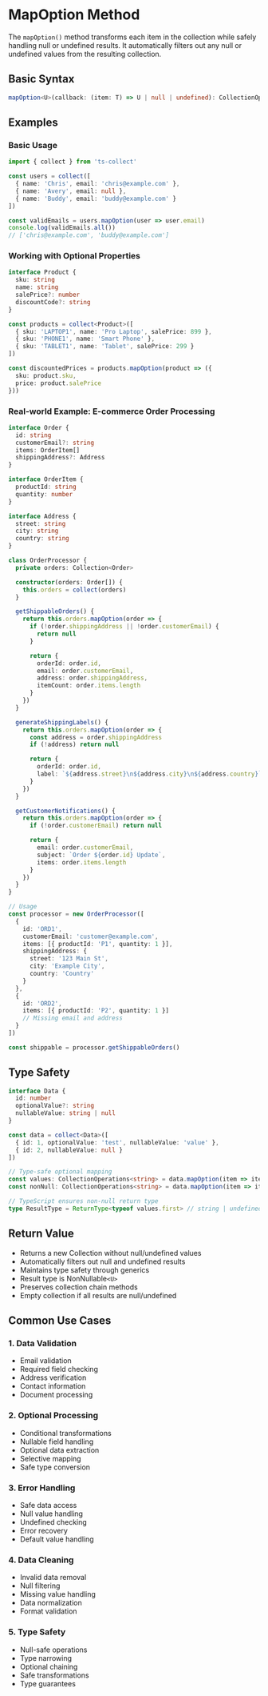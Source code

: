 # MapOption Method

The `mapOption()` method transforms each item in the collection while safely handling null or undefined results. It automatically filters out any null or undefined values from the resulting collection.

## Basic Syntax

```typescript
mapOption<U>(callback: (item: T) => U | null | undefined): CollectionOperations<NonNullable<U>>
```

## Examples

### Basic Usage

```typescript
import { collect } from 'ts-collect'

const users = collect([
  { name: 'Chris', email: 'chris@example.com' },
  { name: 'Avery', email: null },
  { name: 'Buddy', email: 'buddy@example.com' }
])

const validEmails = users.mapOption(user => user.email)
console.log(validEmails.all())
// ['chris@example.com', 'buddy@example.com']
```

### Working with Optional Properties

```typescript
interface Product {
  sku: string
  name: string
  salePrice?: number
  discountCode?: string
}

const products = collect<Product>([
  { sku: 'LAPTOP1', name: 'Pro Laptop', salePrice: 899 },
  { sku: 'PHONE1', name: 'Smart Phone' },
  { sku: 'TABLET1', name: 'Tablet', salePrice: 299 }
])

const discountedPrices = products.mapOption(product => ({
  sku: product.sku,
  price: product.salePrice
}))
```

### Real-world Example: E-commerce Order Processing

```typescript
interface Order {
  id: string
  customerEmail?: string
  items: OrderItem[]
  shippingAddress?: Address
}

interface OrderItem {
  productId: string
  quantity: number
}

interface Address {
  street: string
  city: string
  country: string
}

class OrderProcessor {
  private orders: Collection<Order>

  constructor(orders: Order[]) {
    this.orders = collect(orders)
  }

  getShippableOrders() {
    return this.orders.mapOption(order => {
      if (!order.shippingAddress || !order.customerEmail) {
        return null
      }

      return {
        orderId: order.id,
        email: order.customerEmail,
        address: order.shippingAddress,
        itemCount: order.items.length
      }
    })
  }

  generateShippingLabels() {
    return this.orders.mapOption(order => {
      const address = order.shippingAddress
      if (!address) return null

      return {
        orderId: order.id,
        label: `${address.street}\n${address.city}\n${address.country}`
      }
    })
  }

  getCustomerNotifications() {
    return this.orders.mapOption(order => {
      if (!order.customerEmail) return null

      return {
        email: order.customerEmail,
        subject: `Order ${order.id} Update`,
        items: order.items.length
      }
    })
  }
}

// Usage
const processor = new OrderProcessor([
  {
    id: 'ORD1',
    customerEmail: 'customer@example.com',
    items: [{ productId: 'P1', quantity: 1 }],
    shippingAddress: {
      street: '123 Main St',
      city: 'Example City',
      country: 'Country'
    }
  },
  {
    id: 'ORD2',
    items: [{ productId: 'P2', quantity: 1 }]
    // Missing email and address
  }
])

const shippable = processor.getShippableOrders()
```

## Type Safety

```typescript
interface Data {
  id: number
  optionalValue?: string
  nullableValue: string | null
}

const data = collect<Data>([
  { id: 1, optionalValue: 'test', nullableValue: 'value' },
  { id: 2, nullableValue: null }
])

// Type-safe optional mapping
const values: CollectionOperations<string> = data.mapOption(item => item.optionalValue)
const nonNull: CollectionOperations<string> = data.mapOption(item => item.nullableValue)

// TypeScript ensures non-null return type
type ResultType = ReturnType<typeof values.first> // string | undefined
```

## Return Value

- Returns a new Collection without null/undefined values
- Automatically filters out null and undefined results
- Maintains type safety through generics
- Result type is NonNullable`<U>`
- Preserves collection chain methods
- Empty collection if all results are null/undefined

## Common Use Cases

### 1. Data Validation

- Email validation
- Required field checking
- Address verification
- Contact information
- Document processing

### 2. Optional Processing

- Conditional transformations
- Nullable field handling
- Optional data extraction
- Selective mapping
- Safe type conversion

### 3. Error Handling

- Safe data access
- Null value handling
- Undefined checking
- Error recovery
- Default value handling

### 4. Data Cleaning

- Invalid data removal
- Null filtering
- Missing value handling
- Data normalization
- Format validation

### 5. Type Safety

- Null-safe operations
- Type narrowing
- Optional chaining
- Safe transformations
- Type guarantees

